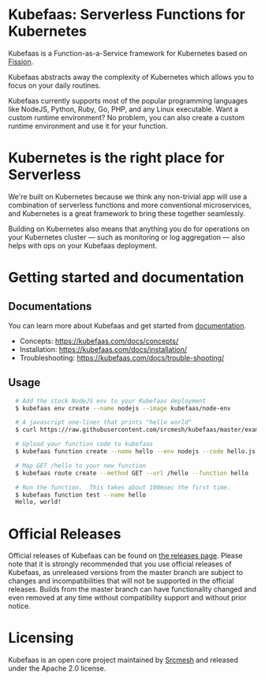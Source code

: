 # Kubefaas: Serverless Functions for Kubernetes

Kubefaas is a Function-as-a-Service framework for Kubernetes based on [Fission](https://github.com/fission/fission).

Kubefaas abstracts away the complexity of Kubernetes which allows 
you to focus on your daily routines. 

Kubefaas currently supports most of the popular programming languages 
like NodeJS, Python, Ruby, Go, PHP, and any Linux executable. 
Want a custom runtime environment? No problem, you can also create a custom runtime 
environment and use it for your function. 

# Kubernetes is the right place for Serverless

We're built on Kubernetes because we think any non-trivial app will
use a combination of serverless functions and more conventional
microservices, and Kubernetes is a great framework to bring these
together seamlessly.

Building on Kubernetes also means that anything you do for operations
on your Kubernetes cluster &mdash; such as monitoring or log
aggregation &mdash; also helps with ops on your Kubefaas deployment.

# Getting started and documentation

## Documentations

You can learn more about Kubefaas and get started from [documentation](https://kubefaas.com/docs).
* Concepts: https://kubefaas.com/docs/concepts/
* Installation: https://kubefaas.com/docs/installation/
* Troubleshooting: https://kubefaas.com/docs/trouble-shooting/

## Usage

```bash
  # Add the stock NodeJS env to your Kubefaas deployment
  $ kubefaas env create --name nodejs --image kubefaas/node-env

  # A javascript one-liner that prints "hello world"
  $ curl https://raw.githubusercontent.com/srcmesh/kubefaas/master/examples/nodejs/hello.js > hello.js

  # Upload your function code to kubefaas
  $ kubefaas function create --name hello --env nodejs --code hello.js

  # Map GET /hello to your new function
  $ kubefaas route create --method GET --url /hello --function hello

  # Run the function.  This takes about 100msec the first time.
  $ kubefaas function test --name hello
  Hello, world!
```

# Official Releases

Official releases of Kubefaas can be found on [the releases page](https://github.com/srcmesh/kubefaas/releases). 
Please note that it is strongly recommended that you use official releases of Kubefaas, as unreleased versions from 
the master branch are subject to changes and incompatibilities that will not be supported in the official releases. 
Builds from the master branch can have functionality changed and even removed at any time without compatibility support 
and without prior notice.

# Licensing

Kubefaas is an open core project maintained by [Srcmesh](https://srcmesh.com/) and released under the Apache 2.0 license.
